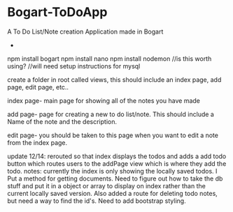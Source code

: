Bogart-ToDoApp
==============

A To Do List/Note creation Application made in Bogart

-
npm install bogart
npm install nano
npm install nodemon //is this worth using? 
//will need setup instructions for mysql

create a folder in root called views, this should include an index page, add page, edit page, etc..

index page- main page for showing all of the notes you have made

add page- page for creating a new to do list/note. This should include a Name of the note and the description.

edit page- you should be taken to this page when you want to edit a note from the index page.

update 12/14: rerouted so that index displays the todos and adds a add todo button which routes users to the addPage view which is where they add the todo.
notes: currently the index is only showing the locally saved todos. I Put a method for getting documents. Need to figure out how to take the db stuff and put it in a object or array to display on index rather than the current locally saved version. Also added a route for deleting todo notes, but need a way to find the id's. Need to add bootstrap styling.